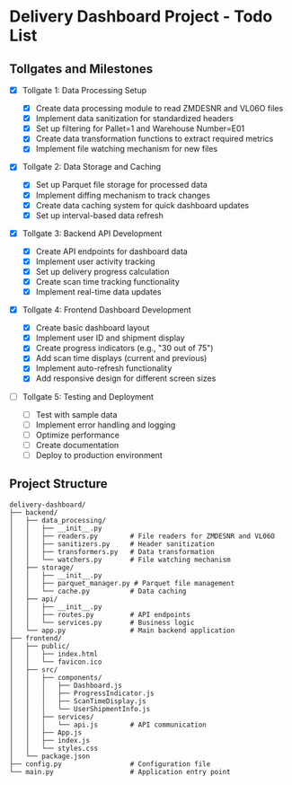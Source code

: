 # Delivery Dashboard Project - Todo List

## Tollgates and Milestones

- [x] Tollgate 1: Data Processing Setup

  - [x] Create data processing module to read ZMDESNR and VL06O files
  - [x] Implement data sanitization for standardized headers
  - [x] Set up filtering for Pallet=1 and Warehouse Number=E01
  - [x] Create data transformation functions to extract required metrics
  - [x] Implement file watching mechanism for new files

- [x] Tollgate 2: Data Storage and Caching

  - [x] Set up Parquet file storage for processed data
  - [x] Implement diffing mechanism to track changes
  - [x] Create data caching system for quick dashboard updates
  - [x] Set up interval-based data refresh

- [x] Tollgate 3: Backend API Development

  - [x] Create API endpoints for dashboard data
  - [x] Implement user activity tracking
  - [x] Set up delivery progress calculation
  - [x] Create scan time tracking functionality
  - [x] Implement real-time data updates

- [x] Tollgate 4: Frontend Dashboard Development

  - [x] Create basic dashboard layout
  - [x] Implement user ID and shipment display
  - [x] Create progress indicators (e.g., "30 out of 75")
  - [x] Add scan time displays (current and previous)
  - [x] Implement auto-refresh functionality
  - [x] Add responsive design for different screen sizes

- [ ] Tollgate 5: Testing and Deployment
  - [ ] Test with sample data
  - [ ] Implement error handling and logging
  - [ ] Optimize performance
  - [ ] Create documentation
  - [ ] Deploy to production environment

## Project Structure

```
delivery-dashboard/
├── backend/
│   ├── data_processing/
│   │   ├── __init__.py
│   │   ├── readers.py        # File readers for ZMDESNR and VL06O
│   │   ├── sanitizers.py     # Header sanitization
│   │   ├── transformers.py   # Data transformation
│   │   └── watchers.py       # File watching mechanism
│   ├── storage/
│   │   ├── __init__.py
│   │   ├── parquet_manager.py # Parquet file management
│   │   └── cache.py          # Data caching
│   ├── api/
│   │   ├── __init__.py
│   │   ├── routes.py         # API endpoints
│   │   └── services.py       # Business logic
│   └── app.py                # Main backend application
├── frontend/
│   ├── public/
│   │   ├── index.html
│   │   └── favicon.ico
│   ├── src/
│   │   ├── components/
│   │   │   ├── Dashboard.js
│   │   │   ├── ProgressIndicator.js
│   │   │   ├── ScanTimeDisplay.js
│   │   │   └── UserShipmentInfo.js
│   │   ├── services/
│   │   │   └── api.js        # API communication
│   │   ├── App.js
│   │   ├── index.js
│   │   └── styles.css
│   └── package.json
├── config.py                 # Configuration file
└── main.py                   # Application entry point
```
